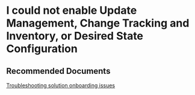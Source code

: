 <properties
    pageTitle="I could not enable Update Management, Change Tracking and Inventory, or Desired State Configuration"
    description="Onboarding an automation account to a solution"
    service="microsoft.compute"
    resource="virtualmachines"
    authors="khughes"
    displayOrder="30"
    selfHelpType="resource"
    supportTopicIds=""
    resourceTags="windows, linux, windowsSQL, redhat, Ubuntu"
    productPesIds=""
    cloudEnvironments="public, Fairfax"
/>

# I could not enable Update Management, Change Tracking and Inventory, or Desired State Configuration

## **Recommended Documents**
[Troubleshooting solution onboarding issues](https://aka.ms/troubleshootsolutiononboarding)
